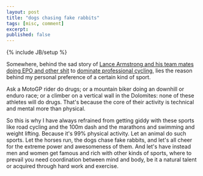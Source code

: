 ```yaml
---
layout: post
title: "dogs chasing fake rabbits"
tags: [misc, comment]
excerpt:
published: false
---
```

{% include JB/setup %}

Somewhere, behind the sad story of [Lance Armstrong and his team mates doing EPO and other shit](http://www.nytimes.com/2012/10/29/business/media/chasing-lance-armstrongs-misdeeds-from-the-sidelines.html)  to [dominate professional cycling](http://www.telegraph.co.uk/sport/othersports/cycling/lancearmstrong/9626520/How-Tour-de-Frances-recent-past-has-been-ruined-by-doping.html), lies the reason behind my personal preference of a certain kind of sport.

Ask a MotoGP rider do drugs; or a mountain biker doing an downhill or enduro race; or a climber on a vertical wall in the Dolomites: none of these athletes will do drugs. That's because the core of their activity is technical and mental more than physical. 

So this is why I have always refrained from getting giddy with these sports like road cycling and the 100m dash and the marathons and swimming and weight lifting. Because it's 99% physical activity. Let an animal do such sports. Let the horses run, the dogs chase fake rabbits, and let's all cheer for the extreme power and awesomeness of them. And let's have instead men and women get famous and rich with other kinds of sports, where to prevail you need coordination between mind and body, be it a natural talent or acquired through hard work and exercise.